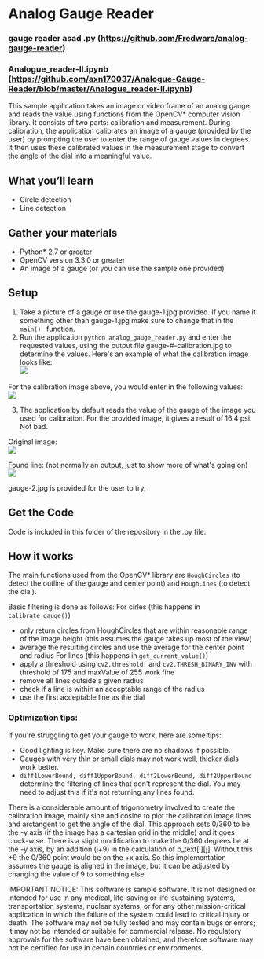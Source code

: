 # Analog Gauge Reader

### gauge reader asad .py  (https://github.com/Fredware/analog-gauge-reader)
### Analogue_reader-II.ipynb (https://github.com/axn170037/Analogue-Gauge-Reader/blob/master/Analogue_reader-II.ipynb)
This sample application takes an image or video frame of an analog gauge and reads the value using functions from the OpenCV\* computer vision library.
It consists of two parts: calibration and measurement.  During calibration, the application calibrates an image 
of a gauge (provided by the user) by prompting the user to enter the range of gauge values in degrees.  It then uses these 
calibrated values in the measurement stage to convert the angle of the dial into a meaningful value.

## What you’ll learn
  * Circle detection
  * Line detection

## Gather your materials
  *	Python\* 2.7 or greater
  * OpenCV version 3.3.0 or greater
  *	An image of a gauge (or you can use the sample one provided)

## Setup
1. Take a picture of a gauge or use the gauge-1.jpg provided.  If you name it something other than gauge-1.jpg make sure to
change that in the  `main() ` function.
2. Run the application `python analog_gauge_reader.py` and enter the requested values, using the output file gauge-#-calibration.jpg to determine the values. Here's an example of what the calibration image looks like:  
![](images/gauge-1-calibration.jpg)

For the calibration image above, you would enter in the following values:  
![](images/screen-prompt.jpg)

3.  The application by default reads the value of the gauge of the image you used for calibration.  For the provided image, it gives a result of 16.4 psi.  Not bad.

Original image:  
![](images/gauge-1.jpg)

Found line: (not normally an output, just to show more of what's going on)  
![](images/gauge-1-lines.jpg)

gauge-2.jpg is provided for the user to try.

## Get the Code
Code is included in this folder of the repository in the .py file.

## How it works
The main functions used from the OpenCV\* library are `HoughCircles` (to detect the outline of the gauge and center point) and `HoughLines` (to detect the dial).

Basic filtering is done as follows:
For cirles (this happens in `calibrate_gauge()`)
* only return circles from HoughCircles that are within reasonable range of the image height (this assumes the gauge takes up most of the view)
* average the resulting circles and use the average for the center point and radius
For lines (this happens in `get_current_value()`)
* apply a threshold using `cv2.threshold.` and `cv2.THRESH_BINARY_INV` with threshold of 175 and maxValue of 255 work fine
* remove all lines outside a given radius
* check if a line is within an acceptable range of the radius
* use the first acceptable line as the dial

### Optimization tips:
If you're struggling to get your gauge to work, here are some tips:
* Good lighting is key.  Make sure there are no shadows if possible.
* Gauges with very thin or small dials may not work well, thicker dials work better.
* `diff1LowerBound, diff1UpperBound, diff2LowerBound, diff2UpperBound` determine the filtering of lines that don't represent the dial.  You may need to adjust this if it's not returning any lines found.


There is a considerable amount of trigonometry involved to create the calibration image, mainly sine and cosine to plot the calibration image lines and arctangent to get the angle of the dial.  This approach sets 0/360 to be the -y axis (if the image has a cartesian grid in the middle) and it goes clock-wise. There is a slight modification to make the 0/360 degrees be at the -y axis, by an addition (i+9) in the calculation of p_text[i][j]. Without this +9 the 0/360 point would be on the +x axis.  So this
implementation assumes the gauge is aligned in the image, but it can be adjusted by changing the value of 9 to something else.

IMPORTANT NOTICE: This software is sample software. It is not designed or intended for use in any medical, life-saving or life-sustaining systems, transportation systems, nuclear systems, or for any other mission-critical application in which the failure of the system could lead to critical injury or death. The software may not be fully tested and may contain bugs or errors; it may not be intended or suitable for commercial release. No regulatory approvals for the software have been obtained, and therefore software may not be certified for use in certain countries or environments.
